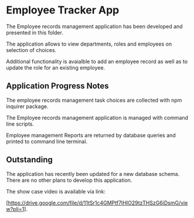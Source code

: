 # Employee Tracker App

The Employee records management application has been developed and presented in this folder.

The application allows to view departments, roles and employees on selection of choices. 

Additional functionality is avaialble to add an employee record as well as to update the role for an existing employee.



## Application Progress Notes

The employee records management task choices are collected with npm inquirer package. 

The Employee records management application is managed with command line scripts.

Employee management Reports are returned by database queries and printed to command line terminal. 



## Outstanding

The application has recently been updated for a new database schema. There are no other plans to develop this application.

The show case video is available via link: 

[https://drive.google.com/file/d/11tSr1c4GMPtf7IHIO29tzTHSzG6iDsmG/view?pli=1].

